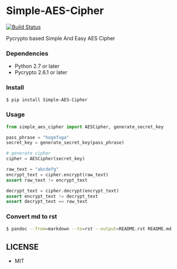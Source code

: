 # Simple-AES-Cipher
[![Build Status](https://travis-ci.org/teitei-tk/Simple-AES-Cipher.svg?branch=master)](https://travis-ci.org/teitei-tk/Simple-AES-Cipher)

Pycrypto based Simple And Easy AES Cipher


### Dependencies
* Python 2.7 or later
* Pycrypto 2.6.1 or later

### Install
```bash
$ pip install Simple-AES-Cipher
```

### Usage
```python
from simple_aes_cipher import AESCipher, generate_secret_key

pass_phrase = "hogefuga"
secret_key = generate_secret_key(pass_phrase)

# generate cipher
cipher = AESCipher(secret_key)

raw_text = "abcdefg"
encrypt_text = cipher.encrypt(raw_text)
assert raw_text != encrypt_text

decrypt_text = cipher.decrypt(encrypt_text)
assert encrypt_text != decrypt_text
assert decrypt_text == raw_text
```

### Convert md to rst
```bash
$ pandoc --from=markdown --to=rst --output=README.rst README.md
```

## LICENSE
* MIT
